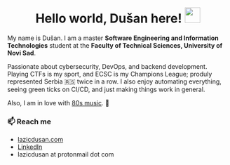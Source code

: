 <h1 align="center">Hello world, Dušan here! <img src="https://media.giphy.com/media/hvRJCLFzcasrR4ia7z/giphy.gif" width="35"></h1>

My name is Dušan. I am a master **Software Engineering and Information Technologies** student at the **Faculty of Technical Sciences, University of Novi Sad**.

Passionate about cybersecurity, DevOps, and backend development. Playing CTFs is my sport, and ECSC is my Champions League; produly represented Serbia 🇷🇸 twice in a row. I also enjoy automating everything, seeing green ticks on CI/CD, and just making things work in general.

Also, I am in love with [80s music](https://youtu.be/CdqoNKCCt7A). 🎷

### 📫 Reach me
- [lazicdusan.com](https://lazicdusan.com)
- [LinkedIn](https://www.linkedin.com/in/lazic-dusan/)
- lazicdusan at protonmail dot com
